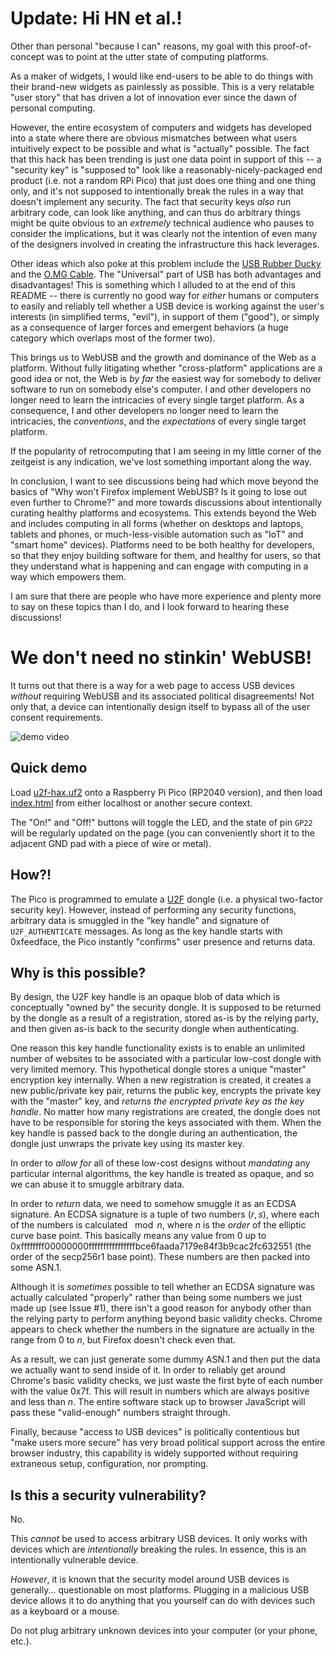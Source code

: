 # Update: Hi HN et al.!

Other than personal "because I can" reasons, my goal with this proof-of-concept was to point at the utter state of computing platforms.

As a maker of widgets, I would like end-users to be able to do things with their brand-new widgets as painlessly as possible. This is a very relatable "user story" that has driven a lot of innovation ever since the dawn of personal computing.

However, the entire ecosystem of computers and widgets has developed into a state where there are obvious mismatches between what users intuitively expect to be possible and what is "actually" possible. The fact that this hack has been trending is just one data point in support of this -- a "security key" is "supposed to" look like a reasonably-nicely-packaged end product (i.e. not a random RPi Pico) that just does one thing and one thing only, and it's not supposed to intentionally break the rules in a way that doesn't implement any security. The fact that security keys *also* run arbitrary code, can look like anything, and can thus do arbitrary things might be quite obvious to an *extremely* technical audience who pauses to consider the implications, but it was clearly not the intention of even many of the designers involved in creating the infrastructure this hack leverages.

Other ideas which also poke at this problem include the [USB Rubber Ducky](https://shop.hak5.org/products/usb-rubber-ducky) and the [O.MG Cable](https://shop.hak5.org/products/omg-cable). The "Universal" part of USB has both advantages and disadvantages! This is something which I alluded to at the end of this README -- there is currently no good way for *either* humans or computers to easily and reliably tell whether a USB device is working against the user's interests (in simplified terms, "evil"), in support of them ("good"), or simply as a consequence of larger forces and emergent behaviors (a huge category which overlaps most of the former two).

This brings us to WebUSB and the growth and dominance of the Web as a platform. Without fully litigating whether "cross-platform" applications are a good idea or not, the Web is *by far* the easiest way for somebody to deliver software to run on somebody else's computer. I and other developers no longer need to learn the intricacies of every single target platform. As a consequence, I and other developers no longer need to learn the intricacies, the *conventions*, and the *expectations* of every single target platform.

If the popularity of retrocomputing that I am seeing in my little corner of the zeitgeist is any indication, we've lost something important along the way.

In conclusion, I want to see discussions being had which move beyond the basics of "Why won't Firefox implement WebUSB? Is it going to lose out even further to Chrome?" and more towards discussions about intentionally curating healthy platforms and ecosystems. This extends beyond the Web and includes computing in all forms (whether on desktops and laptops, tablets and phones, or much-less-visible automation such as "IoT" and "smart home" devices). Platforms need to be both healthy for developers, so that they enjoy building software for them, and healthy for users, so that they understand what is happening and can engage with computing in a way which empowers them.

I am sure that there are people who have more experience and plenty more to say on these topics than I do, and I look forward to hearing these discussions!

# We don't need no stinkin' WebUSB!

It turns out that there is a way for a web page to access USB devices *without* requiring WebUSB and its associated political disagreements! Not only that, a device can intentionally design itself to bypass all of the user consent requirements.

![demo video](demo.gif)

## Quick demo

Load [u2f-hax.uf2](u2f-hax.uf2) onto a Raspberry Pi Pico (RP2040 version), and then load [index.html](index.html) from either localhost or another secure context.

The "On!" and "Off!" buttons will toggle the LED, and the state of pin `GP22` will be regularly updated on the page (you can conveniently short it to the adjacent GND pad with a piece of wire or metal).

## How?!

The Pico is programmed to emulate a [U2F](https://en.wikipedia.org/wiki/Universal_2nd_Factor) dongle (i.e. a physical two-factor security key). However, instead of performing any security functions, arbitrary data is smuggled in the "key handle" and signature of `U2F_AUTHENTICATE` messages. As long as the key handle starts with 0xfeedface, the Pico instantly "confirms" user presence and returns data.

## Why is this possible?

By design, the U2F key handle is an opaque blob of data which is conceptually "owned by" the security dongle. It is supposed to be returned by the dongle as a result of a registration, stored as-is by the relying party, and then given as-is back to the security dongle when authenticating.

One reason this key handle functionality exists is to enable an unlimited number of websites to be associated with a particular  low-cost dongle with very limited memory. This hypothetical dongle stores a unique "master" encryption key internally. When a new registration is created, it creates a new public/private key pair, returns the public key, encrypts the private key with the "master" key, and *returns the encrypted private key as the key handle*. No matter how many registrations are created, the dongle does not have to be responsible for storing the keys associated with them. When the key handle is passed back to the dongle during an authentication, the dongle just unwraps the private key using its master key.

In order to _allow for_ all of these low-cost designs without _mandating_ any particular internal algorithms, the key handle is treated as opaque, and so we can abuse it to smuggle arbitrary data.

In order to _return_ data, we need to somehow smuggle it as an ECDSA signature. An ECDSA signature is a tuple of two numbers $(r, s)$, where each of the numbers is calculated $\mod n$, where $n$ is the _order_ of the elliptic curve base point. This basically means any value from 0 up to 0xffffffff00000000ffffffffffffffffbce6faada7179e84f3b9cac2fc632551 (the order of the secp256r1 base point). These numbers are then packed into some ASN.1.

Although it is _sometimes_ possible to tell whether an ECDSA signature was actually calculated "properly" rather than being some numbers we just made up (see Issue #1), there isn't a good reason for anybody other than the relying party to perform anything beyond basic validity checks. Chrome appears to check whether the numbers in the signature are actually in the range from 0 to $n$, but Firefox doesn't check even that.

As a result, we can just generate some dummy ASN.1 and then put the data we actually want to send inside of it. In order to reliably get around Chrome's basic validity checks, we just waste the first byte of each number with the value 0x7f. This will result in numbers which are always positive and less than $n$. The entire software stack up to browser JavaScript will pass these "valid-enough" numbers straight through.

Finally, because "access to USB devices" is politically contentious but "make users more secure" has very broad political support across the entire browser industry, this capability is widely supported without requiring extraneous setup, configuration, nor prompting.

## Is this a security vulnerability?

No.

This _cannot_ be used to access arbitrary USB devices. It only works with devices which are _intentionally_ breaking the rules. In essence, this is an intentionally vulnerable device.

_However_, it is known that the security model around USB devices is generally... questionable on most platforms. Plugging in a malicious USB device allows it to do anything that you yourself can do with devices such as a keyboard or a mouse.

Do not plug arbitrary unknown devices into your computer (or your phone, etc.).
